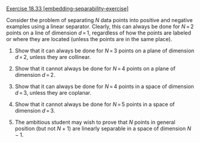 [Exercise 18.33 \[embedding-separability-exercise\]](ex_33/)

Consider the problem of separating
$N$ data points into positive and negative examples using a linear
separator. Clearly, this can always be done for $N{{\,=\,}}2$ points
on a line of dimension $d{{\,=\,}}1$, regardless of how the points are
labeled or where they are located (unless the points are in the same
place).

1.  Show that it can always be done for $N{{\,=\,}}3$ points on a
    plane of dimension $d{{\,=\,}}2$, unless they are collinear.

2.  Show that it cannot always be done for $N{{\,=\,}}4$ points on a
    plane of dimension $d{{\,=\,}}2$.

3.  Show that it can always be done for $N{{\,=\,}}4$ points in a
    space of dimension $d{{\,=\,}}3$, unless they are coplanar.

4.  Show that it cannot always be done for $N{{\,=\,}}5$ points in a
    space of dimension $d{{\,=\,}}3$.

5.  The ambitious student may wish to prove that $N$ points in general
    position (but not $N+1$) are linearly separable in a space of
    dimension $N-1$.
